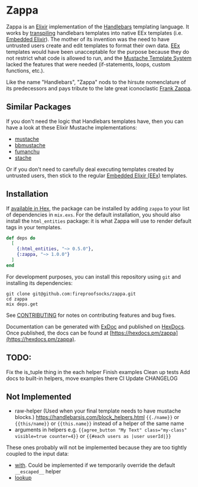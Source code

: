 # Zappa

Zappa is an [Elixir](https://elixir-lang.org/) implementation of the [Handlebars](https://handlebarsjs.com/) templating language.  It works by [transpiling](https://en.wikipedia.org/wiki/Source-to-source_compiler) handlebars templates into native EEx templates (i.e. [Embedded Elixir](https://hexdocs.pm/eex/EEx.html)).  The mother of its invention was the need to have untrusted users create and edit templates to format their own data.  [EEx](https://hexdocs.pm/eex/EEx.html) templates would have been unacceptable for the purpose because they do not restrict what code is allowed to run, and the [Mustache Template System](https://en.wikipedia.org/wiki/Mustache_%28template_system%29) lacked the features that were needed (if-statements, loops, custom functions, etc.).
 
Like the name "Handlebars", "Zappa" nods to the hirsute nomenclature of its predecessors and pays tribute to the late great iconoclastic [Frank Zappa](https://en.wikipedia.org/wiki/Frank_Zappa).


## Similar Packages

If you don't need the logic that Handlebars templates have, then you can have a look at these Elixir Mustache implementations:

- [mustache](https://hex.pm/packages/mustache)
- [bbmustache](https://hex.pm/packages/bbmustache)
- [fumanchu](https://hex.pm/packages/fumanchu)
- [stache](https://hex.pm/packages/stache)

Or if you don't need to carefully deal executing templates created by untrusted users, then stick to the regular [Embedded Elixir (EEx)](https://hexdocs.pm/eex/EEx.html) templates.


## Installation

If [available in Hex](https://hex.pm/docs/publish), the package can be installed by adding `zappa` to your list of dependencies in `mix.exs`.  For the default installation, you should also install the `html_entities` package: it is what Zappa will use to render default tags in your templates.

```elixir
def deps do
  [
    {:html_entities, "~> 0.5.0"},
    {:zappa, "~> 1.0.0"}
  ]
end
```

For development purposes, you can install this repository using `git` and installing its dependencies:

```
git clone git@github.com:fireproofsocks/zappa.git
cd zappa
mix deps.get
```

See [CONTRIBUTING](CONTRIBUTING.md) for notes on contributing features and bug fixes.

Documentation can be generated with [ExDoc](https://github.com/elixir-lang/ex_doc)
and published on [HexDocs](https://hexdocs.pm). Once published, the docs can
be found at [https://hexdocs.pm/zappa](https://hexdocs.pm/zappa).


## TODO:

Fix the is_tuple thing in the each helper
Finish examples
Clean up tests
Add docs to built-in helpers, move examples there
CI
Update CHANGELOG


## Not Implemented

- raw-helper (Used when your final template needs to have mustache blocks.) https://handlebarsjs.com/block_helpers.html
`{{./name}}` or `{{this/name}}` or `{{this.name}}` instead of a helper of the same name
- arguments in helpers e.g. `{{agree_button "My Text" class="my-class" visible=true counter=4}}` or `{{#each users as |user userId|}}`

These ones probably will not be implemented because they are too tightly coupled to the input data:
- [with](https://handlebarsjs.com/guide/builtin-helpers.html#with). Could be implemented if we temporarily override the default `__escaped__` helper
- [lookup](https://handlebarsjs.com/guide/builtin-helpers.html#lookup)
